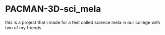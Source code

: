 # PACMAN-3D-sci_mela
this is a project that i made for a fest called science mela in our college with two of my friends
